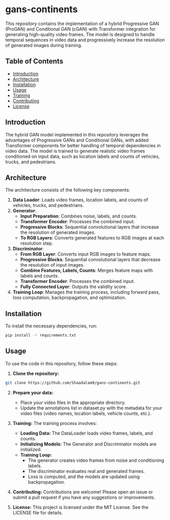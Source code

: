 # gans-continents

This repository contains the implementation of a hybrid Progressive GAN (ProGAN) and Conditional GAN (cGAN) with Transformer integration for generating high-quality video frames. The model is designed to handle temporal sequences in video data and progressively increase the resolution of generated images during training.

## Table of Contents

- [Introduction](#introduction)
- [Architecture](#architecture)
- [Installation](#installation)
- [Usage](#usage)
- [Training](#training)
- [Contributing](#contributing)
- [License](#license)

## Introduction

The hybrid GAN model implemented in this repository leverages the advantages of Progressive GANs and Conditional GANs, with added Transformer components for better handling of temporal dependencies in video data. The model is trained to generate realistic video frames conditioned on input data, such as location labels and counts of vehicles, trucks, and pedestrians.

## Architecture

The architecture consists of the following key components:

1. **Data Loader**: Loads video frames, location labels, and counts of vehicles, trucks, and pedestrians.
2. **Generator**:
   - **Input Preparation**: Combines noise, labels, and counts.
   - **Transformer Encoder**: Processes the combined input.
   - **Progressive Blocks**: Sequential convolutional layers that increase the resolution of generated images.
   - **To RGB Layers**: Converts generated features to RGB images at each resolution step.
3. **Discriminator**:
   - **From RGB Layer**: Converts input RGB images to feature maps.
   - **Progressive Blocks**: Sequential convolutional layers that decrease the resolution of input images.
   - **Combine Features, Labels, Counts**: Merges feature maps with labels and counts.
   - **Transformer Encoder**: Processes the combined input.
   - **Fully Connected Layer**: Outputs the validity score.
4. **Training Loop**: Manages the training process, including forward pass, loss computation, backpropagation, and optimization.

## Installation

To install the necessary dependencies, run:

```bash
pip install -r requirements.txt
```

## Usage

To use the code in this repository, follow these steps:

1. **Clone the repository:**
```bash
git clone https://github.com/Shaadalam9/gans-continents.git
```

2. **Prepare your data:**
   - Place your video files in the appropriate directory.
   - Update the annotations list in dataset.py with the metadata for your video files (video names, location labels, vehicle counts, etc.).

3. **Training:**
The training process involves:

   - **Loading Data:** The DataLoader loads video frames, labels, and counts.
   - **Initializing Models:** The Generator and Discriminator models are initialized.
   - **Training Loop:**
      - The generator creates video frames from noise and conditioning labels.
      - The discriminator evaluates real and generated frames.
      - Loss is computed, and the models are updated using backpropagation.
    
4. **Contributing:**
Contributions are welcome! Please open an issue or submit a pull request if you have any suggestions or improvements.

5. **License:**
This project is licensed under the MIT License. See the LICENSE file for details.
